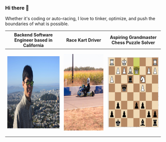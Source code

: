 ### Hi there 👋

<!--
**zhangj150/zhangj150** is a ✨ _special_ ✨ repository because its `README.md` (this file) appears on your GitHub profile.

Here are some ideas to get you started:

- 🔭 I’m currently working on ...
- 🌱 I’m currently learning ...
- 👯 I’m looking to collaborate on ...
- 🤔 I’m looking for help with ...
- 💬 Ask me about ...
- 📫 How to reach me: ...
- 😄 Pronouns: ...
- ⚡ Fun fact: ...
-->

Whether it's coding or auto-racing, I love to tinker, optimize, and push the boundaries of what is possible.

| Backend Software Engineer based in California | Race Kart Driver  | Aspiring Grandmaster Chess Puzzle Solver  |
|---|---|---|
|  <p align="center"> <img src="https://github.com/zhangj150/zhangj150/blob/master/picOfMETwinPeaks.JPG" width="347.5" height="234.375"/></p> | <p align="center"><img src="https://github.com/zhangj150/zhangj150/blob/master/instaMaterial2.jpg" width="280" height="247.5"/></p>  | <p align="center"><a href="https://lichess.org/@/zhangj150"><img src="https://github.com/zhangj150/zhangj150/blob/master/chessuzzles.PNG" width="270" height="227.5"/></a></p> | 



